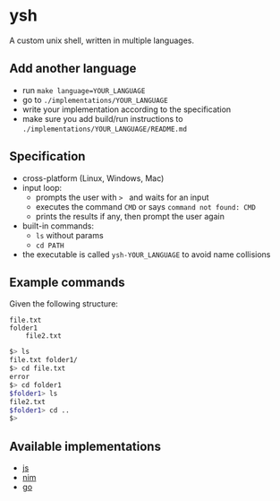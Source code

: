 # ysh

A custom unix shell, written in multiple languages.

## Add another language
- run `make language=YOUR_LANGUAGE`
- go to `./implementations/YOUR_LANGUAGE`
- write your implementation according to the specification
- make sure you add build/run instructions to `./implementations/YOUR_LANGUAGE/README.md`


## Specification
- cross-platform (Linux, Windows, Mac)
- input loop:
  - prompts the user with `> ` and waits for an input
  - executes the command `CMD` or says `command not found: CMD`
  - prints the results if any, then prompt the user again
- built-in commands:
  - `ls` without params
  - `cd PATH`
- the executable is called `ysh-YOUR_LANGUAGE` to avoid name collisions

## Example commands
Given the following structure:
```
file.txt
folder1
    file2.txt
```
```sh
$> ls
file.txt folder1/
$> cd file.txt
error
$> cd folder1
$folder1> ls
file2.txt
$folder1> cd ..
$>
```

## Available implementations
[//]: # ""
- [js](implementations/js)
- [nim](implementations/nim)
- [go](implementations/go)
